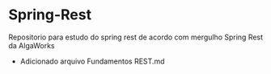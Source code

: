 # Spring-Rest

Repositorio para estudo do spring rest de acordo com mergulho Spring Rest da AlgaWorks

  - Adicionado arquivo Fundamentos REST.md

